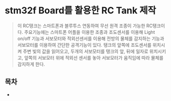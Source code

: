 # stm32f Board를 활용한 RC Tank 제작
> 이 RC탱크는 스마트폰과 블루투스 연동하여 무선 원격 조종이 가능한 RC탱크이다. 
> 주요기능에는 스마트폰 어플을 이용한 조종과 조도센서를 이용해 Light on/off 기능과 서보모터와 적외선센서를 이용해 전방의 물체를 감지하는 기능과 서보모터를 이용하여 간단한 공격기능이 있다. 
> 탱크의 앞쪽에 조도센서를 위치시켜 주변 빛의 값을 읽어오고, 두개의 서보모터를 탱크의 앞, 뒤에 일자로 위치시키고, 앞쪽의 서보모터 위에 적외선 센서를 놓아 서보모터가 움직임에 따라 물체를 감지하게 한다.

## 목차
- 
